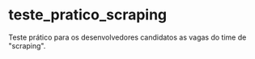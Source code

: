 # teste_pratico_scraping
Teste prático para os desenvolvedores candidatos as vagas do time de "scraping".
